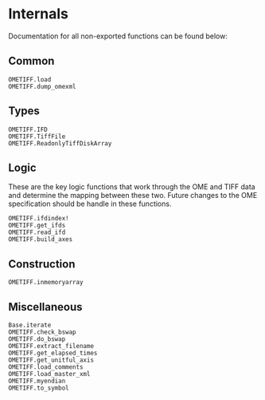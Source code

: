 # Internals

Documentation for all non-exported functions can be found below:

## Common

```@docs
OMETIFF.load
OMETIFF.dump_omexml
```

## Types

```@docs
OMETIFF.IFD
OMETIFF.TiffFile
OMETIFF.ReadonlyTiffDiskArray
```

## Logic

These are the key logic functions that work through the OME and TIFF data and
determine the mapping between these two. Future changes to the OME specification
should be handle in these functions.

```@docs
OMETIFF.ifdindex!
OMETIFF.get_ifds
OMETIFF.read_ifd
OMETIFF.build_axes
```

## Construction

```@docs
OMETIFF.inmemoryarray
```


## Miscellaneous

```@docs
Base.iterate
OMETIFF.check_bswap
OMETIFF.do_bswap
OMETIFF.extract_filename
OMETIFF.get_elapsed_times
OMETIFF.get_unitful_axis
OMETIFF.load_comments
OMETIFF.load_master_xml
OMETIFF.myendian
OMETIFF.to_symbol
```
